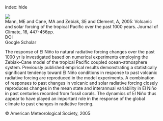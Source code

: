 index: hide

<div class="Citation">
    <div class="Citation-thumb CitationThumb-linked"  data-href="https://doi.org/10.1175/jcli-3276.1">
      <img src="https://static.claimspace.cloud/climate-study-static/refs/thumbs/8/Mann_et_al_2005-thumb.png" />
    </div>

  <div class="Citation-body">
    <div class="Citation-text">Mann, ME and Cane, MA and Zebiak, SE and Clement, A, 2005: Volcanic and solar forcing of the tropical Pacific over the past 1000 years. <span class="Article-journal">Journal of Climate, </span><span class="Article-volume">18, </span>447-456pp.</div>
    <div class="Citation-links">
      <div class="CitationLink" data-href="https://doi.org/10.1175/jcli-3276.1">
        <div class="CitationLink-icon CitationLink-Doi"></div>
        <div class="CitationLink-text">DOI</div>
      </div>
      <div class="CitationLink" data-href="https://scholar.google.com/scholar?q=10.1175/jcli-3276.1">
        <div class="CitationLink-icon CitationLink-Scholar"></div>
        <div class="CitationLink-text">Google Scholar</div>
      </div>
    </div>
  </div>
</div>

The response of El Niño to natural radiative forcing changes over the past 1000 yr is investigated based on numerical experiments employing the Zebiak–Cane model of the tropical Pacific coupled ocean–atmosphere system. Previously published empirical results demonstrating a statistically significant tendency toward El Niño conditions in response to past volcanic radiative forcing are reproduced in the model experiments. A combination of responses to past changes in volcanic and solar radiative forcing closely reproduces changes in the mean state and interannual variability in El Niño in past centuries recorded from fossil corals. The dynamics of El Niño thus appear to have played an important role in the response of the global climate to past changes in radiative forcing.

<div class="Citation-copy">
&copy; American Meteorological Society, 2005
</div>